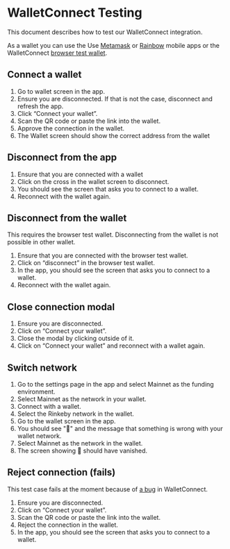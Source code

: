 # WalletConnect Testing

This document describes how to test our WalletConnect integration.

As a wallet you can use the Use [Metamask][] or [Rainbow][] mobile apps or the
WalletConnect [browser test wallet][test-wallet].

## Connect a wallet

1. Go to wallet screen in the app.
2. Ensure you are disconnected. If that is not the case, disconnect and refresh
   the app.
3. Click “Connect your wallet”.
4. Scan the QR code or paste the link into the wallet.
5. Approve the connection in the wallet.
6. The Wallet screen should show the correct address from the wallet

## Disconnect from the app

1. Ensure that you are connected with a wallet
2. Click on the cross in the wallet screen to disconnect.
3. You should see the screen that asks you to connect to a wallet.
4. Reconnect with the wallet again.

## Disconnect from the wallet

This requires the browser test wallet. Disconnecting from the wallet is not
possible in other wallet.

1. Ensure that you are connected with the browser test wallet.
2. Click on “disconnect” in the browser test wallet.
3. In the app, you should see the screen that asks you to connect to a wallet.
4. Reconnect with the wallet again.

## Close connection modal

1. Ensure you are disconnected.
2. Click on “Connect your wallet”.
3. Close the modal by clicking outside of it.
4. Click on “Connect your wallet” and reconnect with a wallet again.

## Switch network

1. Go to the settings page in the app and select Mainnet as the funding
   environment.
2. Select Mainnet as the network in your wallet.
3. Connect with a wallet.
4. Select the Rinkeby network in the wallet.
5. Go to the wallet screen in the app.
6. You should see "🥀" and the message that something is wrong with your wallet network.
7. Select Mainnet as the network in the wallet.
8. The screen showing 🥀 should have vanished.

## Reject connection (fails)

This test case fails at the moment because of [a bug][reject-bug] in
WalletConnect.

1. Ensure you are disconnected.
2. Click on “Connect your wallet”.
3. Scan the QR code or paste the link into the wallet.
4. Reject the connection in the wallet.
5. In the app, you should see the screen that asks you to connect to a wallet.

[reject-bug]: https://github.com/WalletConnect/walletconnect-monorepo/issues/512
[test-wallet]: https://test.walletconnect.org/
[Metamask]: https://metamask.io/
[Rainbow]: https://rainbow.me/
